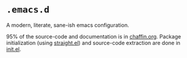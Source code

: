 # `.emacs.d`

A modern, literate, sane-ish emacs configuration. 

95% of the source-code and documentation is in
[chaffin.org](/chaffin.org). Package initialization (using
[straight.el](https://github.com/raxod502/straight.el)) and
source-code extraction are done in [init.el](/init.el).










